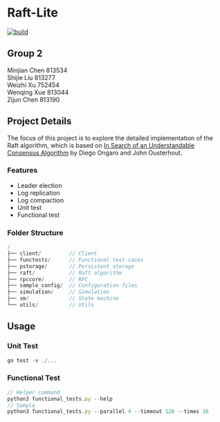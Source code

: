 # Raft-Lite

[![build](https://github.com/PwzXxm/raft-lite/workflows/build/badge.svg)](https://github.com/PwzXxm/raft-lite/actions?query=workflow%3Abuild+event%3Apush+branch%3Amaster)

## Group 2
Minjian Chen 813534  
Shijie Liu   813277  
Weizhi Xu    752454  
Wenqing Xue  813044  
Zijun Chen   813190

## Project Details
The focus of this project is to explore the detailed implementation of the Raft algorithm, which is based on [In Search of an Understandable Consensus Algorithm](https://raft.github.io/raft.pdf) by Diego Ongaro and John Ousterhout.

### Features
- Leader election
- Log replication
- Log compaction
- Unit test
- Functional test

### Folder Structure
```js
/
├── client/         // Client
├── functests/      // Functional test cases
├── pstorage/       // Persistent storage
├── raft/           // Raft algorithm
├── rpccore/        // RPC
├── sample_config/  // Configuration files
├── simulation/     // Simulation
├── sm/             // State machine
└── utils/          // Utils
```

## Usage
### Unit Test
```js
go test -v ./...
```

### Functional Test
```js
// Helper command
python3 functional_tests.py --help
// Sample
python3 functional_tests.py --parallel 4 --timeout 120 --times 10
```
